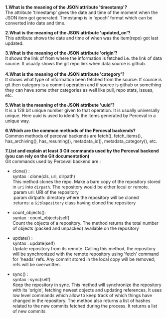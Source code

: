 
**1.What is the meaning of the JSON attribute 'timestamp'?**<br />
  The attribute 'timestamp' gives the date and time of the moment when the JSON item got generated. Timestamp is in 'epoch' format which can be converted into date and time.<br />

**2.What is the meaning of the JSON attribute 'updated_on'?**<br />
  This attribute shows the date and time of when was the item(repo) got last updated.<br />

**3.What is the meaning of the JSON attribute 'origin'?**<br />
  It shows the link of from where the information is fetched i.e. the link of data source. It usually shows the git repo link when data source is github.<br />
<br />
**4.What is the meaning of the JSON attribute 'category'?**<br />
  It shows what type of information been fetched from the source. If source is git then category is a commit operation and if source is github or something they can have some other categories as well like pull, repo stats, issues, etc.<br />

**5.What is the meaning of the JSON attribute 'uuid'?**<br />
  It is a 128 bit unique number given to that operation. It is usually universally unique. Here uuid is used to identify the items generated by Perceval in a unique way.<br />

**6.Which are the common methods of the Perceval backends?**<br />
  Common methods of perceval backends are fetch(), fetch_items(), has_archiving(), has_resuming(), metadata_id(), metadata_category(), etc.<br />

**7.List and explain at least 3 Git commands used by the Perceval backend (you can rely on the Git documentation)**<br />
  Git commands used by Perceval backend are :<br />
  * clone() :<br />
    syntax : clone(cls, uri, dirpath)<br />
    This method clones the repo. Make a bare copy of the repository stored in `uri` into `dirpath`.
    The repository would be either local or remote.<br />
        :param uri: URI of the repository<br />
        :param dirtpath: directory where the repository will be cloned<br />
        :returns: a `GitRepository` class having cloned the repository<br />

  * count_objects():<br />
    syntax : count_objects(self)<br />
    Count the objects of a repository.
    The method returns the total number of objects (packed and unpacked) available on the repository<br />

  * update() :<br />
    syntax : update(self)<br />
    Update repository from its remote. Calling this method, the repository will be synchronized with the remote repository using 'fetch' command for 'heads' refs. Any commit stored in the local copy will be removed; refs will be overwritten.<br />

  * sync() : <br />
    syntax : sync(self)<br />
    Keep the repository in sync. This method will synchronize the repository with its 'origin', fetching newest objects and updating references. It uses low level commands which allow to keep track of which things    have changed in the repository. The method also returns a list of hashes related to the new commits fetched during the process. It returns a list of new commits<br />